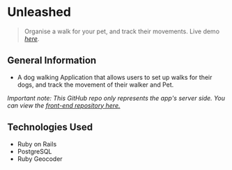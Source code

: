 # Unleashed
> Organise a walk for your pet, and track their movements.
> Live demo [_here_](https://unleashed-client.netlify.app). 

## General Information
- A dog walking Application that allows users to set up walks for 
their dogs, and track the movement of their walker and Pet. 

*Important note: This GitHub repo only represents the app's server side. You can view the [front-end repository here.](https://github.com/Jesus-fhz/unleashed-client)*
## Technologies Used
- Ruby on Rails
- PostgreSQL
- Ruby Geocoder
